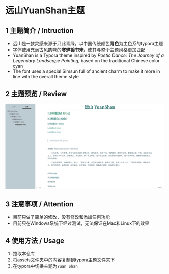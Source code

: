 # 远山YuanShan主题

## 1 主题简介 / Intruction

- 远山是一款灵感来源于只此青绿，以中国传统颜色**青色**为主色系的typora主题
- 字体使用充满古风韵味的**寒蝉锦书宋**，使其与整个主题风格更加匹配
- YuanShan is a Typora theme inspired by *Poetic Dance: The Journey of a Legendary Landscape Painting*, based on the traditional Chinese color cyan
- The font uses a special Simsun full of ancient charm to make it more in line with the overall theme style

## 2 主题预览 / Review

![](https://github.com/GRAVITYELSW/Typro-theme-YuanShan/blob/master/pic/%E8%BF%9C%E5%B1%B1YuanShan.png)
## 3 注意事项 / Attention

+ 目前只做了简单的修改，没有修改和添加任何功能
+ 目前只在Windows系统下经过测试，无法保证在Mac和Linux下的效果

## 4 使用方法 / Usage

1. 拉取本仓库
2. 将assets文件夹中的内容复制到typora主题文件夹下
3. 在typora中切换主题为`Yuan Shan`

